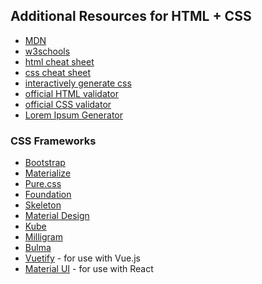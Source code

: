 
## Additional Resources for HTML + CSS

- [MDN](https://developer.mozilla.org/en-US/)
- [w3schools](https://www.w3schools.com/)
- [html cheat sheet](http://www.simplehtmlguide.com/cheatsheet.php)
- [css cheat sheet](https://www.smashingmagazine.com/wp-content/uploads/images/css3-cheat-sheet/css3-cheat-sheet.pdf)
- [interactively generate css](http://htmlcheatsheet.com/css/)
- [official HTML validator](https://validator.w3.org/)
- [official CSS validator](https://jigsaw.w3.org/css-validator/)
- [Lorem Ipsum Generator](https://www.lipsum.com/)


### CSS Frameworks

- [Bootstrap](http://getbootstrap.com/)
- [Materialize](http://materializecss.com/)
- [Pure.css](https://purecss.io/)
- [Foundation](http://foundation.zurb.com/sites/docs/)
- [Skeleton](http://getskeleton.com/)
- [Material Design](https://material.io/guidelines/#)
- [Kube](https://imperavi.com/kube/)
- [Milligram](http://milligram.io/)
- [Bulma](http://bulma.io/)
- [Vuetify](https://vuetifyjs.com/) - for use with Vue.js
- [Material UI](http://www.material-ui.com/#/) - for use with React
